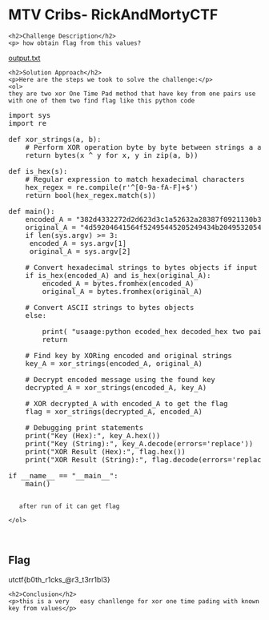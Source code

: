 <title>MTV Cribs-  RickAndMortyCTF</title>

<!DOCTYPE html>
<html>

<body>
    <h1>MTV Cribs-  RickAndMortyCTF</h1>

    <h2>Challenge Description</h2>
    <p> how obtain flag from this values?

<a href="https://phantom1ss.github.io/blog/2024/practice/RickAndMortyCTF/crypto-mtv-cribs/output.txt">output.txt</a>
 
</p>
 
    <h2>Solution Approach</h2>
    <p>Here are the steps we took to solve the challenge:</p>
    <ol>
    they are two xor One Time Pad method that have key from one pairs use with one of them two find flag like this python code
<pre>
import sys
import re

def xor_strings(a, b):
    # Perform XOR operation byte by byte between strings a and b
    return bytes(x ^ y for x, y in zip(a, b))

def is_hex(s):
    # Regular expression to match hexadecimal characters
    hex_regex = re.compile(r'^[0-9a-fA-F]+$')
    return bool(hex_regex.match(s))

def main():
    encoded_A = "382d4332272d2d623d3c1a52632a28387f0921130b3d7d2b52632b2f785c"
    original_A = "4d59204641564f52495445205249434b2049532054494e59205249434b21"           
    if len(sys.argv) >= 3:
     encoded_A = sys.argv[1]
     original_A = sys.argv[2]

    # Convert hexadecimal strings to bytes objects if input arguments are hex
    if is_hex(encoded_A) and is_hex(original_A):
        encoded_A = bytes.fromhex(encoded_A)
        original_A = bytes.fromhex(original_A)
             
    # Convert ASCII strings to bytes objects
    else:
        
        print( "usaage:python ecoded_hex decoded_hex two pair xor see output.txt")
        return
       
    # Find key by XORing encoded and original strings
    key_A = xor_strings(encoded_A, original_A)

    # Decrypt encoded message using the found key
    decrypted_A = xor_strings(encoded_A, key_A)

    # XOR decrypted_A with encoded_A to get the flag
    flag = xor_strings(decrypted_A, encoded_A)
    
    # Debugging print statements
    print("Key (Hex):", key_A.hex())
    print("Key (String):", key_A.decode(errors='replace'))
    print("XOR Result (Hex):", flag.hex())
    print("XOR Result (String):", flag.decode(errors='replace'))

if __name__ == "__main__":
    main()

</pre>
       after run of it can get flag
    
    </ol>
<br>
    <h2>Flag</h2>
    <p class="flag"> utctf{b0th_r1cks_@r3_t3rr1bl3}
</p>

    <h2>Conclusion</h2>
    <p>this is a very   easy chanllenge for xor one time pading with known key from values</p>
</body>
</html>

